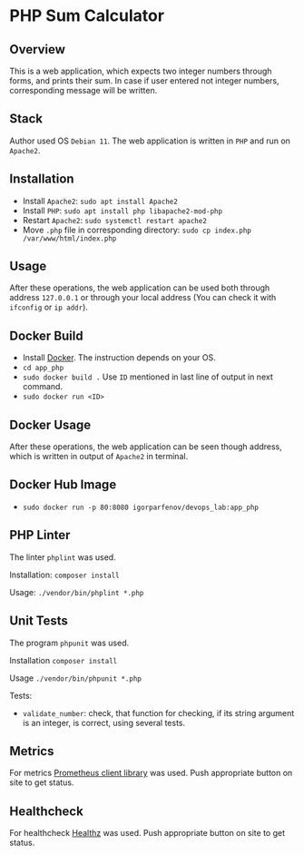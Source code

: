 # PHP Sum Calculator

## Overview

This is a web application, which expects two integer numbers through forms,
and prints their sum. In case if user entered not integer numbers, corresponding
message will be written.

## Stack

Author used OS `Debian 11`. The web application is written in `PHP` and run on `Apache2`.

## Installation

* Install `Apache2`: `sudo apt install Apache2`
* Install `PHP`: `sudo apt install php libapache2-mod-php`
* Restart `Apache2`: `sudo systemctl restart apache2`
* Move `.php` file in corresponding directory: `sudo cp index.php /var/www/html/index.php`

## Usage

After these operations, the web application can be used both through address `127.0.0.1`
or through your local address (You can check it with `ifconfig` or `ip addr`).

## Docker Build

* Install [Docker](https://docs.docker.com/). The instruction depends on your OS.
* `cd app_php`
* `sudo docker build .` Use `ID` mentioned in last line of output in next command.
* `sudo docker run <ID>`

## Docker Usage

After these operations, the web application can be seen though address, which is
written in output of `Apache2` in terminal.

## Docker Hub Image

* `sudo docker run -p 80:8080 igorparfenov/devops_lab:app_php`

## PHP Linter

The linter `phplint` was used.

Installation: `composer install`

Usage: `./vendor/bin/phplint *.php`

## Unit Tests

The program `phpunit` was used.

Installation `composer install`

Usage `./vendor/bin/phpunit *.php`

Tests:

* `validate_number`: check, that function for checking, if its string argument is
an integer, is correct, using several tests.

## Metrics

For metrics [Prometheus client library](https://github.com/PromPHP/prometheus_client_php)
was used. Push appropriate button on site to get status.

## Healthcheck

For healthcheck [Healthz](https://github.com/generationtux/php-healthz) was used.
Push appropriate button on site to get status.
